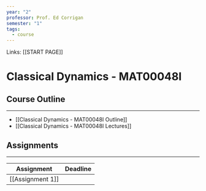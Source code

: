 ```yaml
---
year: "2"
professor: Prof. Ed Corrigan
semester: "1"
tags:
  - course
---
```

Links: [[START PAGE]]
#  Classical Dynamics - MAT00048I
## Course Outline
---

- [[Classical Dynamics - MAT00048I Outline]]
- [[Classical Dynamics - MAT00048I Lectures]]

## Assignments 
---
| Assignment | Deadline |
| ---------- | -------- |
| [[Assignment 1]]           |          |
 

